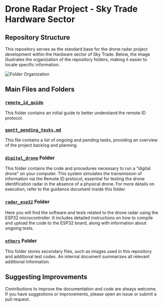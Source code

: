 # Drone Radar Project - Sky Trade Hardware Sector

## Repository Structure
This repository serves as the standard base for the drone radar project development within the Hardware sector of Sky Trade. Below, the image illustrates the organization of the repository folders, making it easier to locate specific information.

![Folder Organization](others/images/folders_radar_drone.jpg)

## Main Files and Folders

### [`remote_id_guide`](https://github.com/samuelsmeurer/sky_trade/tree/main/remote_id_guide)
This folder contains an initial guide to better understand the remote ID protocol.

### [`gantt_pending_tasks.md`](https://github.com/samuelsmeurer/sky_trade/tree/main/gantt_pending_tasks.md)
This file contains a list of ongoing and pending tasks, providing an overview of the project backlog and planning.

### [`digital_drone`](https://github.com/samuelsmeurer/sky_trade/tree/main/digital_drone) Folder
This folder contains the code and procedures necessary to run a "digital drone" on your computer. This system simulates the transmission of information via the Remote ID protocol, essential for testing the drone identification radar in the absence of a physical drone. For more details on execution, refer to the guidance document inside this folder.

### [`radar_esp32`](https://github.com/samuelsmeurer/sky_trade/tree/main/radar_esp32/radar_skytrade) Folder
Here you will find the software and tests related to the drone radar using the ESP32 microcontroller. It includes detailed instructions on how to compile and upload the code to the ESP32 board, along with information about ongoing tests.

### [`others`](https://github.com/samuelsmeurer/sky_trade/tree/main/others) Folder
This folder stores secondary files, such as images used in this repository and additional test codes. An internal document summarizes all relevant additional information.

## Suggesting Improvements

Contributions to improve the documentation and code are always welcome. If you have suggestions or improvements, please open an issue or submit a pull request.

